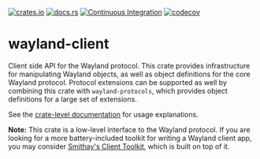 [![crates.io](https://img.shields.io/crates/v/wayland-client.svg)](https://crates.io/crates/wayland-client)
[![docs.rs](https://docs.rs/wayland-client/badge.svg)](https://docs.rs/wayland-client)
[![Continuous Integration](https://github.com/Smithay/wayland-rs/workflows/Continuous%20Integration/badge.svg)](https://github.com/Smithay/wayland-rs/actions?query=workflow%3A%22Continuous+Integration%22)
[![codecov](https://codecov.io/gh/Smithay/wayland-rs/branch/master/graph/badge.svg)](https://codecov.io/gh/Smithay/wayland-rs)

# wayland-client

Client side API for the Wayland protocol. This crate provides infrastructure for manipulating
Wayland objects, as well as object definitions for the core Wayland protocol. Protocol extensions
can be supported as well by combining this crate with `wayland-protocols`, which provides object
definitions for a large set of extensions.

See the [crate-level documentation](https://docs.rs/wayland-client) for usage explanations.

**Note:** This crate is a low-level interface to the Wayland protocol. If you are looking for a more
battery-included toolkit for writing a Wayland client app, you may consider
[Smithay's Client Toolkit](https://crates.io/crates/smithay-client-toolkit), which is built on top
of it.